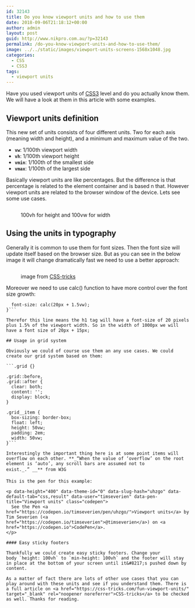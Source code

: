```yaml
---
id: 32143
title: Do you know viewport units and how to use them
date: 2018-09-06T21:18:12+00:00
author: admin
layout: post
guid: http://www.nikpro.com.au/?p=32143
permalink: /do-you-know-viewport-units-and-how-to-use-them/
image: ../../static/images/viewport-units-screens-1568x1048.jpg
categories:
  - CSS
  - CSS3
tags:
  - viewport units
---
```

Have you used viewport units of [CSS3](http://nikpro.com.au/category/css3) level and do you actually know them. We will have a look at them in this article with some examples.

## Viewport units definition

This new set of units consists of four different units. Two for each axis (meaning width and height), and a minimum and maximum value of the two.

  * **`vw`**: 1/100th viewport width
  * **`vh`**: 1/100th viewport height
  * **`vmin`**: 1/100th of the smallest side
  * **`vmax`**: 1/100th of the largest side

Basically viewport units are like percentages. But the difference is that percentage is related to the element container and is based n that. However viewport units are related to the browser window of the device. Lets see some use cases.<figure class="wp-block-image">

<img src="http://www.nikpro.com.auviewport-units.png" alt="" class="wp-image-32145" srcset="http://testgatsby.localviewport-units.png 522w, http://testgatsby.localviewport-units-300x238.png 300w" sizes="(max-width: 522px) 100vw, 522px" /> <figcaption>100vh for height and 100vw for width </figcaption></figure> 

## Using the units in typography

Generally it is common to use them for font sizes. Then the font size will update itself based on the browser size. But as you can see in the below image it will change dramatically fast we need to use a better approach:<figure class="wp-block-image">

<img src="http://www.nikpro.com.aupure-responsive_nvzwrs-1.gif" alt="" class="wp-image-32146" /> <figcaption>image from <a href="https://css-tricks.com/fun-viewport-units/" target="_blank" rel="noopener noreferrer">CSS-tricks</a></figcaption></figure> 

Moreover we need to use calc() function to have more control over the font size growth:

```h1 {
  font-size: calc(20px + 1.5vw);
}```

Therefor this line means the h1 tag will have a font-size of 20 pixels plus 1.5% of the viewport width. So in the width of 1000px we will have a font size of 20px + 15px;

## Usage in grid system

Obviously we could of course use them an any use cases. We could create our grid system based on them:

```.grid {}
    
.grid::before,
.grid::after {
  clear: both;
  content: '';
  display: block;
}
    
.grid__item {
  box-sizing: border-box;
  float: left;
  height: 50vw;
  padding: 2em;
  width: 50vw;
}```

Interestingly the important thing here is at some point items will overflow on each other. **_“When the value of ‘overflow’ on the root element is ‘auto’, any scroll bars are assumed not to exist._.” __** from W3G

This is the pen for this example:

<p data-height="400" data-theme-id="0" data-slug-hash="uhzgo" data-default-tab="css,result" data-user="timseverien" data-pen-title="Viewport units" class="codepen">
  See the Pen <a href="https://codepen.io/timseverien/pen/uhzgo/">Viewport units</a> by Tim Severien (<a href="https://codepen.io/timseverien">@timseverien</a>) on <a href="https://codepen.io">CodePen</a>.
</p>

#### Easy sticky footers

Thankfully we could create easy sticky footers. Change your body `height: 100vh` to `min-height: 100vh` and the footer will stay in place at the bottom of your screen until it&#8217;s pushed down by content.

As a matter of fact there are lots of other use cases that you can play around with these units and see if you understand them. There is a full article on <a href="https://css-tricks.com/fun-viewport-units/" target="_blank" rel="noopener noreferrer">CSS-tricks</a> to be checked as well. Thanks for reading.